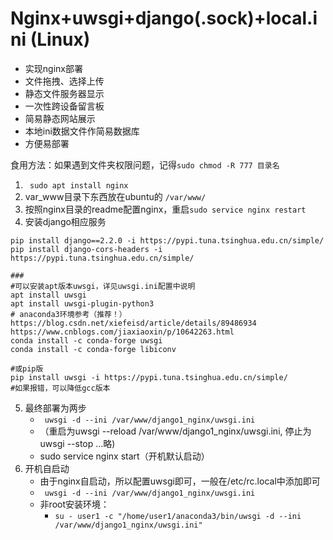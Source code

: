 # Nginx+uwsgi+django(.sock)+local.ini (Linux)

- 实现nginx部署
- 文件拖拽、选择上传
- 静态文件服务器显示
- 一次性跨设备留言板
- 简易静态网站展示
- 本地ini数据文件作简易数据库
- 方便易部署



食用方法：如果遇到文件夹权限问题，记得`sudo chmod -R 777 目录名`

1. ` sudo apt install nginx`
2. var_www目录下东西放在ubuntu的 `/var/www/`
3. 按照nginx目录的readme配置nginx，重启`sudo service nginx restart`
4. 安装django相应服务

```
pip install django==2.2.0 -i https://pypi.tuna.tsinghua.edu.cn/simple/
pip install django-cors-headers -i https://pypi.tuna.tsinghua.edu.cn/simple/

###
#可以安装apt版本uwsgi，详见uwsgi.ini配置中说明
apt install uwsgi
apt install uwsgi-plugin-python3
# anaconda3环境参考（推荐！）
https://blog.csdn.net/xiefeisd/article/details/89486934
https://www.cnblogs.com/jiaxiaoxin/p/10642263.html
conda install -c conda-forge uwsgi 
conda install -c conda-forge libiconv

#或pip版
pip install uwsgi -i https://pypi.tuna.tsinghua.edu.cn/simple/
#如果报错，可以降低gcc版本
```

5. 最终部署为两步
   - ` uwsgi -d --ini /var/www/django1_nginx/uwsgi.ini` 
   - （重启为uwsgi --reload /var/www/django1_nginx/uwsgi.ini, 停止为uwsgi --stop ...略)
   - sudo service nginx start（开机默认启动）
6. 开机自启动
   - 由于nginx自启动，所以配置uwsgi即可，一般在/etc/rc.local中添加即可
   - ` uwsgi -d --ini /var/www/django1_nginx/uwsgi.ini` 
   - 非root安装环境：
     - `su - user1 -c "/home/user1/anaconda3/bin/uwsgi -d --ini /var/www/django1_nginx/uwsgi.ini" `



